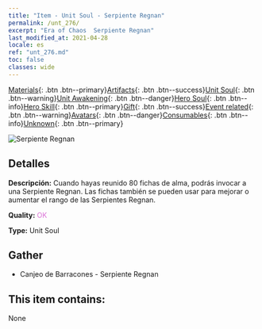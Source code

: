 ```yaml
---
title: "Item - Unit Soul - Serpiente Regnan"
permalink: /unt_276/
excerpt: "Era of Chaos  Serpiente Regnan"
last_modified_at: 2021-04-28
locale: es
ref: "unt_276.md"
toc: false
classes: wide
---
```

 [Materials](/ItemsES/){: .btn .btn--primary}[Artifacts](/ItemsES/Artifacts/){: .btn .btn--success}[Unit Soul](/ItemsES/UnitSoul/){: .btn .btn--warning}[Unit Awakening](/ItemsES/UnitAwakening/){: .btn .btn--danger}[Hero Soul](/ItemsES/HeroSoul/){: .btn .btn--info}[Hero Skill](/ItemsES/HeroSkill/){: .btn .btn--primary}[Gift](/ItemsES/Gift/){: .btn .btn--success}[Event related](/ItemsES/Events/){: .btn .btn--warning}[Avatars](/ItemsES/Avatars/){: .btn .btn--danger}[Consumables](/ItemsES/Consumables/){: .btn .btn--info}[Unknown](/ItemsES/Unknown/){: .btn .btn--primary}

 ![Serpiente Regnan](/images/u/ti_yurenyongshi.jpg)

## Detalles
 **Descripción:** Cuando hayas reunido 80 fichas de alma, podrás invocar a una Serpiente Regnan. Las fichas también se pueden usar para mejorar o aumentar el rango de las Serpientes Regnan.

 **Quality:** <span style="color: #DA70D6">OK</span>

 **Type:** Unit Soul

## Gather

*    Canjeo de Barracones - Serpiente Regnan 

## This item contains:

  None

